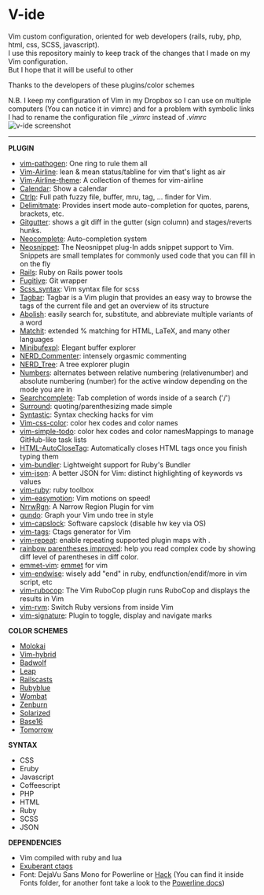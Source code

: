 # V-ide
Vim custom configuration, oriented for web developers (rails, ruby, php, html, css, SCSS, javascript).  
I use this repository mainly to keep track of the changes that I made on my Vim configuration.  
But I hope that it will be useful to other  
  
Thanks to the developers of these plugins/color schemes  
  
N.B. I keep my configuration of Vim in my Dropbox so I can use on multiple computers (You can notice it in vimrc) and for a problem with symbolic links I had to rename the configuration file *_vimrc* instead of *.vimrc*  
![v-ide screenshot](https://github.com/crivotz/v-ide/blob/master/v-ide_screenshot.png)
- - - 
**PLUGIN**
* [vim-pathogen](https://github.com/tpope/vim-pathogen): One ring to rule them all
* [Vim-Airline](https://github.com/bling/vim-airline): lean & mean status/tabline for vim that's light as air
* [Vim-Airline-theme](https://github.com/vim-airline/vim-airline-themes): A collection of themes for vim-airline
* [Calendar](http://www.vim.org/scripts/script.php?script_id=52): Show a calendar
* [Ctrlp](https://github.com/ctrlpvim/ctrlp.vim): Full path fuzzy file, buffer, mru, tag, ... finder for Vim.
* [Delimitmate](https://github.com/Raimondi/delimitMate): Provides insert mode auto-completion for quotes, parens, brackets, etc.
* [Gitgutter](https://github.com/airblade/vim-gitgutter): shows a git diff in the gutter (sign column) and stages/reverts hunks.
* [Neocomplete](https://github.com/Shougo/neocomplete.vim): Auto-completion system
* [Neosnippet](https://github.com/Shougo/neosnippet.vim): The Neosnippet plug-In adds snippet support to Vim. Snippets are small templates for commonly used code that you can fill in on the fly
* [Rails](https://github.com/tpope/vim-rails): Ruby on Rails power tools
* [Fugitive](https://github.com/tpope/vim-fugitive): Git wrapper
* [Scss_syntax](https://github.com/cakebaker/scss-syntax.vim): Vim syntax file for scss
* [Tagbar](http://majutsushi.github.io/tagbar/): Tagbar is a Vim plugin that provides an easy way to browse the tags of the current file and get an overview of its structure
* [Abolish](https://github.com/tpope/vim-abolish): easily search for, substitute, and abbreviate multiple variants of a word
* [Matchit](https://github.com/tmhedberg/matchit): extended % matching for HTML, LaTeX, and many other languages
* [Minibufexpl](https://github.com/techlivezheng/vim-plugin-minibufexpl): Elegant buffer explorer
* [NERD_Commenter](https://github.com/scrooloose/nerdcommenter): intensely orgasmic commenting
* [NERD_Tree](https://github.com/scrooloose/nerdtree): A tree explorer plugin
* [Numbers](https://github.com/myusuf3/numbers.vim): alternates between relative numbering (relativenumber) and absolute numbering (number) for the active window depending on the mode you are in
* [Searchcomplete](http://www.vim.org/scripts/script.php?script_id=474): Tab completion of words inside of a search ('/') 
* [Surround](https://github.com/tpope/vim-surround): quoting/parenthesizing made simple  
* [Syntastic](https://github.com/scrooloose/syntastic): Syntax checking hacks for vim 
* [Vim-css-color](https://github.com/ap/vim-css-color.git): color hex codes and color names
* [vim-simple-todo](https://github.com/vitalk/vim-simple-todo): color hex codes and color namesMappings to manage GitHub-like task lists
* [HTML-AutoCloseTag](https://github.com/vim-scripts/HTML-AutoCloseTag): Automatically closes HTML tags once you finish typing them
* [vim-bundler](https://github.com/tpope/vim-bundler): Lightweight support for Ruby's Bundler
* [vim-json](https://github.com/elzr/vim-json.git): A better JSON for Vim: distinct highlighting of keywords vs values
* [vim-ruby](https://github.com/vim-ruby/vim-ruby.git): ruby toolbox
* [vim-easymotion](https://github.com/Lokaltog/vim-easymotion): Vim motions on speed!
* [NrrwRgn](https://github.com/chrisbra/NrrwRgn.git): A Narrow Region Plugin for vim
* [gundo](https://github.com/sjl/gundo.vim/): Graph your Vim undo tree in style
* [vim-capslock](https://github.com/tpope/vim-capslock.git): Software capslock (disable hw key via OS)
* [vim-tags](https://github.com/szw/vim-tags.git): Ctags generator for Vim
* [vim-repeat](https://github.com/tpope/vim-repeat.git): enable repeating supported plugin maps with .
* [rainbow parentheses improved](https://github.com/luochen1990/rainbow): help you read complex code by showing diff level of parentheses in diff color. 
* [emmet-vim](https://github.com/mattn/emmet-vim.git): [emmet](http://emmet.io) for vim 
* [vim-endwise](https://github.com/tpope/vim-endwise.git): wisely add "end" in ruby, endfunction/endif/more in vim script, etc
* [vim-rubocop](https://github.com/ngmy/vim-rubocop): The Vim RuboCop plugin runs RuboCop and displays the results in Vim
* [vim-rvm](https://github.com/tpope/vim-rvm): Switch Ruby versions from inside Vim
* [vim-signature](https://github.com/kshenoy/vim-signature.git): Plugin to toggle, display and navigate marks


**COLOR SCHEMES**
* [Molokai](https://github.com/tomasr/molokai)
* [Vim-hybrid](https://github.com/w0ng/vim-hybrid)
* [Badwolf](https://github.com/sjl/badwolf)
* [Leap](https://github.com/yoos/leap.vim)
* [Railscasts](https://github.com/jpo/vim-railscasts-theme)
* [Rubyblue](https://github.com/jlong/rubyblue)
* [Wombat](https://github.com/vim-scripts/Wombat)
* [Zenburn](https://github.com/jnurmine/Zenburn)
* [Solarized](https://github.com/altercation/vim-colors-solarized)
* [Base16](https://github.com/chriskempson/base16-vim)
* [Tomorrow](https://github.com/chriskempson/tomorrow-theme)

**SYNTAX**
* CSS
* Eruby
* Javascript
* Coffeescript
* PHP
* HTML
* Ruby
* SCSS
* JSON

**DEPENDENCIES**
* Vim compiled with ruby and lua
* [Exuberant ctags](http://ctags.sourceforge.net)
* Font: DejaVu Sans Mono for Powerline or [Hack](http://sourcefoundry.org/hack) (You can find it inside Fonts folder, for another font take a look to the [Powerline docs](https://powerline.readthedocs.org/en/master/installation.html#patched-fonts))
